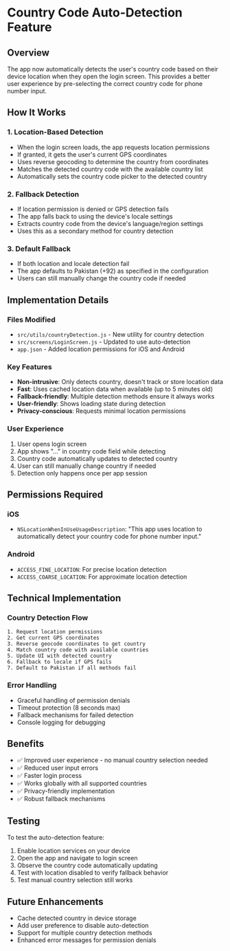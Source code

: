 # Country Code Auto-Detection Feature

## Overview
The app now automatically detects the user's country code based on their device location when they open the login screen. This provides a better user experience by pre-selecting the correct country code for phone number input.

## How It Works

### 1. Location-Based Detection
- When the login screen loads, the app requests location permissions
- If granted, it gets the user's current GPS coordinates
- Uses reverse geocoding to determine the country from coordinates
- Matches the detected country code with the available country list
- Automatically sets the country code picker to the detected country

### 2. Fallback Detection
- If location permission is denied or GPS detection fails
- The app falls back to using the device's locale settings
- Extracts country code from the device's language/region settings
- Uses this as a secondary method for country detection

### 3. Default Fallback
- If both location and locale detection fail
- The app defaults to Pakistan (+92) as specified in the configuration
- Users can still manually change the country code if needed

## Implementation Details

### Files Modified
- `src/utils/countryDetection.js` - New utility for country detection
- `src/screens/LoginScreen.js` - Updated to use auto-detection
- `app.json` - Added location permissions for iOS and Android

### Key Features
- **Non-intrusive**: Only detects country, doesn't track or store location data
- **Fast**: Uses cached location data when available (up to 5 minutes old)
- **Fallback-friendly**: Multiple detection methods ensure it always works
- **User-friendly**: Shows loading state during detection
- **Privacy-conscious**: Requests minimal location permissions

### User Experience
1. User opens login screen
2. App shows "..." in country code field while detecting
3. Country code automatically updates to detected country
4. User can still manually change country if needed
5. Detection only happens once per app session

## Permissions Required

### iOS
- `NSLocationWhenInUseUsageDescription`: "This app uses location to automatically detect your country code for phone number input."

### Android
- `ACCESS_FINE_LOCATION`: For precise location detection
- `ACCESS_COARSE_LOCATION`: For approximate location detection

## Technical Implementation

### Country Detection Flow
```
1. Request location permissions
2. Get current GPS coordinates
3. Reverse geocode coordinates to get country
4. Match country code with available countries
5. Update UI with detected country
6. Fallback to locale if GPS fails
7. Default to Pakistan if all methods fail
```

### Error Handling
- Graceful handling of permission denials
- Timeout protection (8 seconds max)
- Fallback mechanisms for failed detection
- Console logging for debugging

## Benefits
- ✅ Improved user experience - no manual country selection needed
- ✅ Reduced user input errors
- ✅ Faster login process
- ✅ Works globally with all supported countries
- ✅ Privacy-friendly implementation
- ✅ Robust fallback mechanisms

## Testing
To test the auto-detection feature:
1. Enable location services on your device
2. Open the app and navigate to login screen
3. Observe the country code automatically updating
4. Test with location disabled to verify fallback behavior
5. Test manual country selection still works

## Future Enhancements
- Cache detected country in device storage
- Add user preference to disable auto-detection
- Support for multiple country detection methods
- Enhanced error messages for permission denials
